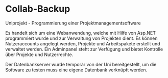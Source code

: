 # Collab-Backup
Uniprojekt - Programmierung einer Projektmanagementsoftware

Es handelt sich um eine Webanwendung, welche mit Hilfe von Asp.NET programmiert wurde und zur Verwaltung von Projekten dient.
Es können Nutzeraccounts angelegt werden, Projekte und Arbeitspakete erstellt und verwaltet werden.
Ein Adminpanel steht zur Verfügung und bietet Kontrolle über Projekte und Nutzerrechte.

Der Datenbankserver wurde temporär von der Uni bereitgestellt, um die Software zu testen muss eine eigene Datenbank verknüpft werden.
